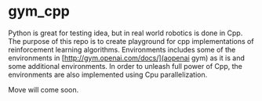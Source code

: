 # gym_cpp
Python is great for testing idea, but in real world robotics is done in Cpp.   
The purpose of this repo is to create playground for cpp implementations of
reinforcement learning algorithms. Environments includes some of the environments in [http://gym.openai.com/docs/](aopenai gym) as it is and some additional environments.
In order to unleash full power of Cpp, the environments are also implemented using
Cpu parallelization.


Move will come soon.
